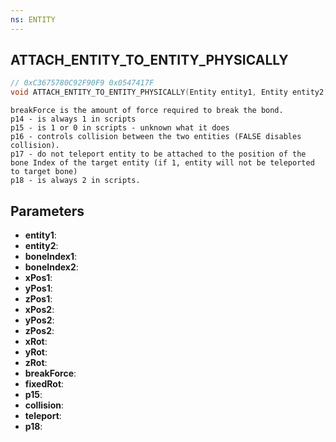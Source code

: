 ```yaml
---
ns: ENTITY
---
```

## ATTACH_ENTITY_TO_ENTITY_PHYSICALLY

```c
// 0xC3675780C92F90F9 0x0547417F
void ATTACH_ENTITY_TO_ENTITY_PHYSICALLY(Entity entity1, Entity entity2, int boneIndex1, int boneIndex2, float xPos1, float yPos1, float zPos1, float xPos2, float yPos2, float zPos2, float xRot, float yRot, float zRot, float breakForce, BOOL fixedRot, BOOL p15, BOOL collision, BOOL teleport, int p18);
```

```
breakForce is the amount of force required to break the bond.
p14 - is always 1 in scripts
p15 - is 1 or 0 in scripts - unknown what it does
p16 - controls collision between the two entities (FALSE disables collision).
p17 - do not teleport entity to be attached to the position of the bone Index of the target entity (if 1, entity will not be teleported to target bone)
p18 - is always 2 in scripts.
```

## Parameters
* **entity1**: 
* **entity2**: 
* **boneIndex1**: 
* **boneIndex2**: 
* **xPos1**: 
* **yPos1**: 
* **zPos1**: 
* **xPos2**: 
* **yPos2**: 
* **zPos2**: 
* **xRot**: 
* **yRot**: 
* **zRot**: 
* **breakForce**: 
* **fixedRot**: 
* **p15**: 
* **collision**: 
* **teleport**: 
* **p18**: 


